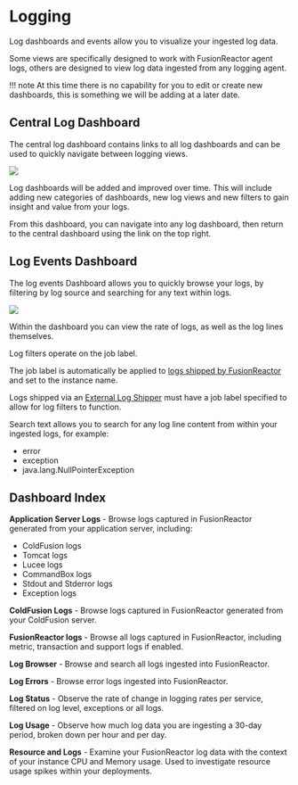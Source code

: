# Logging

Log dashboards and events allow you to visualize your ingested log data.

Some views are specifically designed to work with FusionReactor agent logs, others are designed to view log data ingested from any logging agent.

!!! note
    At this time there is no capability for you to edit or create new dashboards, this is something we will be adding at a later date.

## Central Log Dashboard

The central log dashboard contains links to all log dashboards and can be used to quickly navigate between logging views.

![](/Monitor-your-data/Log-monitoring/images/CentralDashboard.png)

Log dashboards will be added and improved over time. 
This will include adding new categories of dashboards, new log views and new filters to gain insight and value from your logs.

From this dashboard, you can navigate into any log dashboard, then return to the central dashboard using the link on the top right.

## Log Events Dashboard

The log events Dashboard allows you to quickly browse your logs, by filtering by log source and searching for any text within logs.

![](/Monitor-your-data/Log-monitoring/images/events.png)

Within the dashboard you can view the rate of logs, as well as the log lines themselves.

Log filters operate on the job label.

The job label is automatically be applied to [logs shipped by FusionReactor](/Monitor-your-data/Log-monitoring/agent-shipper/) and set to the instance name.

Logs shipped via an [External Log Shipper](/Monitor-your-data/Log-monitoring/log-shipper/) must have a job label specified to allow for log filters to function.

Search text allows you to search for any log line content from within your ingested logs, for example:

- error
- exception
- java.lang.NullPointerException

## Dashboard Index

**Application Server Logs** - Browse logs captured in FusionReactor generated from your application server, including:

- ColdFusion logs
- Tomcat logs
- Lucee logs
- CommandBox logs
- Stdout and Stderror logs
- Exception logs

**ColdFusion Logs** - Browse logs captured in FusionReactor generated from your ColdFusion server.

**FusionReactor logs** - Browse all logs captured in FusionReactor, including metric, transaction and support logs if enabled.

**Log Browser** - Browse and search all logs ingested into FusionReactor.

**Log Errors** - Browse error logs ingested into FusionReactor.

**Log Status** - Observe the rate of change in logging rates per service, filtered on log level, exceptions or all logs.

**Log Usage** - Observe how much log data you are ingesting a 30-day period, broken down per hour and per day.

**Resource and Logs** - Examine your FusionReactor log data with the context of your instance CPU and Memory usage. Used to investigate resource usage spikes within your deployments.
